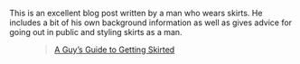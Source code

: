 This is an excellent blog post written by a man who wears skirts. He includes a bit of his own background information as well as gives advice for going out in public and styling skirts as a man.

<figure><div class="wp-block-embed__wrapper"><blockquote class="wp-embedded-content" data-secret="0ROIriFtu5"><a href="https://www.voxclamantisindeserto.us/2018/02/14/en/a-guys-guide-to-great-skirts-for-men">A Guy’s Guide to Getting Skirted</a></blockquote><iframe loading="lazy" class="wp-embedded-content" sandbox="allow-scripts" security="restricted" style="position: absolute; clip: rect(1px, 1px, 1px, 1px);" title="“A Guy’s Guide to Getting Skirted” — Vox Clamantis In Deserto" src="https://www.voxclamantisindeserto.us/2018/02/14/en/a-guys-guide-to-great-skirts-for-men/embed#?secret=uSdl7qgWjH#?secret=0ROIriFtu5" data-secret="0ROIriFtu5" width="500" height="282" frameborder="0" marginwidth="0" marginheight="0" scrolling="no"></iframe></div></figure>